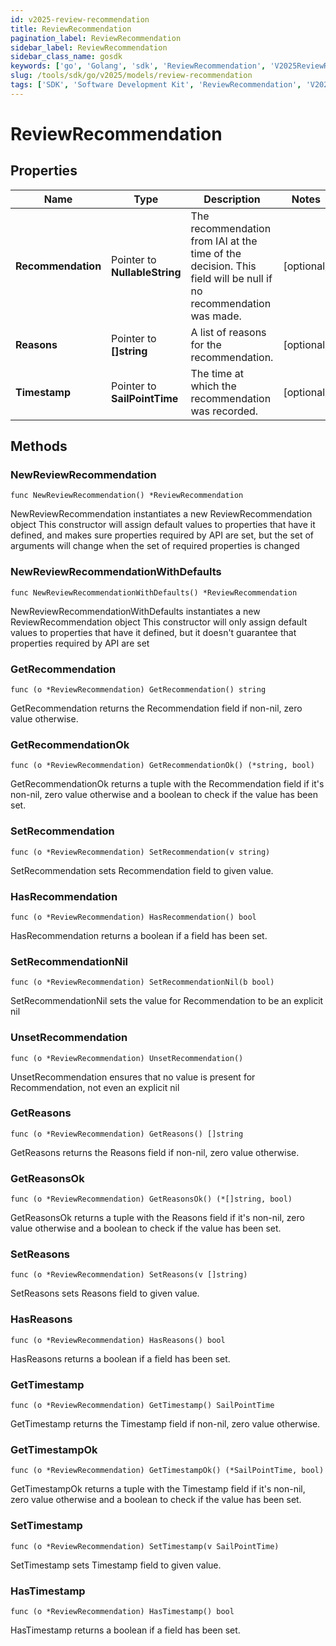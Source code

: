 ```yaml
---
id: v2025-review-recommendation
title: ReviewRecommendation
pagination_label: ReviewRecommendation
sidebar_label: ReviewRecommendation
sidebar_class_name: gosdk
keywords: ['go', 'Golang', 'sdk', 'ReviewRecommendation', 'V2025ReviewRecommendation'] 
slug: /tools/sdk/go/v2025/models/review-recommendation
tags: ['SDK', 'Software Development Kit', 'ReviewRecommendation', 'V2025ReviewRecommendation']
---
```


# ReviewRecommendation

## Properties

Name | Type | Description | Notes
------------ | ------------- | ------------- | -------------
**Recommendation** | Pointer to **NullableString** | The recommendation from IAI at the time of the decision. This field will be null if no recommendation was made. | [optional] 
**Reasons** | Pointer to **[]string** | A list of reasons for the recommendation. | [optional] 
**Timestamp** | Pointer to **SailPointTime** | The time at which the recommendation was recorded. | [optional] 

## Methods

### NewReviewRecommendation

`func NewReviewRecommendation() *ReviewRecommendation`

NewReviewRecommendation instantiates a new ReviewRecommendation object
This constructor will assign default values to properties that have it defined,
and makes sure properties required by API are set, but the set of arguments
will change when the set of required properties is changed

### NewReviewRecommendationWithDefaults

`func NewReviewRecommendationWithDefaults() *ReviewRecommendation`

NewReviewRecommendationWithDefaults instantiates a new ReviewRecommendation object
This constructor will only assign default values to properties that have it defined,
but it doesn't guarantee that properties required by API are set

### GetRecommendation

`func (o *ReviewRecommendation) GetRecommendation() string`

GetRecommendation returns the Recommendation field if non-nil, zero value otherwise.

### GetRecommendationOk

`func (o *ReviewRecommendation) GetRecommendationOk() (*string, bool)`

GetRecommendationOk returns a tuple with the Recommendation field if it's non-nil, zero value otherwise
and a boolean to check if the value has been set.

### SetRecommendation

`func (o *ReviewRecommendation) SetRecommendation(v string)`

SetRecommendation sets Recommendation field to given value.

### HasRecommendation

`func (o *ReviewRecommendation) HasRecommendation() bool`

HasRecommendation returns a boolean if a field has been set.

### SetRecommendationNil

`func (o *ReviewRecommendation) SetRecommendationNil(b bool)`

 SetRecommendationNil sets the value for Recommendation to be an explicit nil

### UnsetRecommendation
`func (o *ReviewRecommendation) UnsetRecommendation()`

UnsetRecommendation ensures that no value is present for Recommendation, not even an explicit nil
### GetReasons

`func (o *ReviewRecommendation) GetReasons() []string`

GetReasons returns the Reasons field if non-nil, zero value otherwise.

### GetReasonsOk

`func (o *ReviewRecommendation) GetReasonsOk() (*[]string, bool)`

GetReasonsOk returns a tuple with the Reasons field if it's non-nil, zero value otherwise
and a boolean to check if the value has been set.

### SetReasons

`func (o *ReviewRecommendation) SetReasons(v []string)`

SetReasons sets Reasons field to given value.

### HasReasons

`func (o *ReviewRecommendation) HasReasons() bool`

HasReasons returns a boolean if a field has been set.

### GetTimestamp

`func (o *ReviewRecommendation) GetTimestamp() SailPointTime`

GetTimestamp returns the Timestamp field if non-nil, zero value otherwise.

### GetTimestampOk

`func (o *ReviewRecommendation) GetTimestampOk() (*SailPointTime, bool)`

GetTimestampOk returns a tuple with the Timestamp field if it's non-nil, zero value otherwise
and a boolean to check if the value has been set.

### SetTimestamp

`func (o *ReviewRecommendation) SetTimestamp(v SailPointTime)`

SetTimestamp sets Timestamp field to given value.

### HasTimestamp

`func (o *ReviewRecommendation) HasTimestamp() bool`

HasTimestamp returns a boolean if a field has been set.


